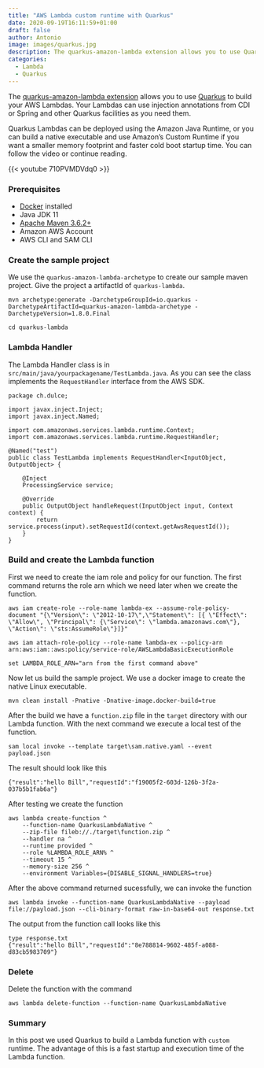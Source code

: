 ```yaml
---
title: "AWS Lambda custom runtime with Quarkus"
date: 2020-09-19T16:11:59+01:00
draft: false
author: Antonio
image: images/quarkus.jpg
description: The quarkus-amazon-lambda extension allows you to use Quarkus to build your AWS Lambdas.
categories: 
  - Lambda
  - Quarkus
---
```


The [quarkus-amazon-lambda extension](https://quarkus.io/guides/amazon-lambda) allows you to use [Quarkus](https://quarkus.io) to build your AWS Lambdas. Your Lambdas can use injection annotations from CDI or Spring and other Quarkus facilities as you need them.

Quarkus Lambdas can be deployed using the Amazon Java Runtime, or you can build a native executable and use Amazon’s Custom Runtime if you want a smaller memory footprint and faster cold boot startup time.  You can follow the video or continue reading.

{{< youtube 710PVMDVdq0 >}}

### Prerequisites
* [Docker](https://docs.docker.com/get-docker/) installed
* Java JDK 11
* [Apache Maven 3.6.2+](http://maven.apache.org/)
* Amazon AWS Account
* AWS CLI and SAM CLI

### Create the sample project
We use the `quarkus-amazon-lambda-archetype` to create our sample maven project. Give the project a artifactId of `quarkus-lambda`.

    mvn archetype:generate -DarchetypeGroupId=io.quarkus -DarchetypeArtifactId=quarkus-amazon-lambda-archetype -DarchetypeVersion=1.8.0.Final

    cd quarkus-lambda


### Lambda Handler
The Lambda Handler class is in `src/main/java/yourpackagename/TestLambda.java`. As you can see the class implements the `RequestHandler` interface from the AWS SDK.

    package ch.dulce;

    import javax.inject.Inject;
    import javax.inject.Named;

    import com.amazonaws.services.lambda.runtime.Context;
    import com.amazonaws.services.lambda.runtime.RequestHandler;

    @Named("test")
    public class TestLambda implements RequestHandler<InputObject, OutputObject> {

        @Inject
        ProcessingService service;

        @Override
        public OutputObject handleRequest(InputObject input, Context context) {
            return service.process(input).setRequestId(context.getAwsRequestId());
        }
    }

### Build and create the Lambda function
First we need to create the iam role and policy for our function. The first command returns the role arn which we need later when we create the function.

    aws iam create-role --role-name lambda-ex --assume-role-policy-document "{\"Version\": \"2012-10-17\",\"Statement\": [{ \"Effect\": \"Allow\", \"Principal\": {\"Service\": \"lambda.amazonaws.com\"}, \"Action\": \"sts:AssumeRole\"}]}"
    
    aws iam attach-role-policy --role-name lambda-ex --policy-arn arn:aws:iam::aws:policy/service-role/AWSLambdaBasicExecutionRole

    set LAMBDA_ROLE_ARN="arn from the first command above"

Now let us build the sample project. We use a docker image to create the native Linux executable.

    mvn clean install -Pnative -Dnative-image.docker-build=true

After the build we have a `function.zip` file in the `target` directory with our Lambda function. With the next command we execute a local test of the function.

    sam local invoke --template target\sam.native.yaml --event payload.json 

The result should look like this

    {"result":"hello Bill","requestId":"f19005f2-603d-126b-3f2a-037b5b1fab6a"}

After testing we create the function

    aws lambda create-function ^
        --function-name QuarkusLambdaNative ^
        --zip-file fileb://./target\function.zip ^
        --handler na ^
        --runtime provided ^
        --role %LAMBDA_ROLE_ARN% ^
        --timeout 15 ^
        --memory-size 256 ^
        --environment Variables={DISABLE_SIGNAL_HANDLERS=true}

After the above command returned sucessfully, we can invoke the function

    aws lambda invoke --function-name QuarkusLambdaNative --payload file://payload.json --cli-binary-format raw-in-base64-out response.txt

The output from the function call looks like this

    type response.txt
    {"result":"hello Bill","requestId":"8e788814-9602-485f-a088-d83cb5983709"}

### Delete
Delete the function with the command

    aws lambda delete-function --function-name QuarkusLambdaNative

### Summary
In this post we used Quarkus to build a Lambda function with `custom` runtime. The advantage of this is a fast startup and execution time of the Lambda function.

